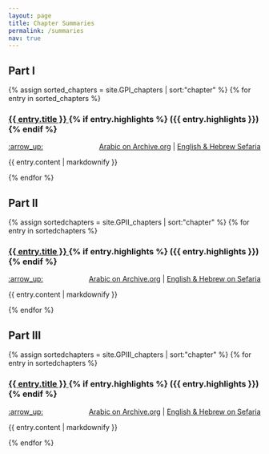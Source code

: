 ```yaml
---
layout: page
title: Chapter Summaries
permalink: /summaries
nav: true
---
```


<h2> Part I </h2>

{% assign sorted_chapters = site.GPI_chapters | sort:"chapter" %}
{% for entry in sorted_chapters %}
  <h3>
    <a href="{{site.baseurl}}{{entry.url}}">
      {{ entry.title }}
    </a>
  {% if entry.highlights %}
    ({{ entry.highlights }})
  {% endif %}
  </h3>
  <p style="text-align:left;"> 
  <a href="{{site.baseurl}}{{page.url}}#top">
      :arrow_up:
  </a>
  <span style="float:right;">
        <a href="https://archive.org/details/DelalatolHaerin_201804/page/n{{ entry.pnum }}">Arabic on Archive.org</a>
        |
        <a href="https://www.sefaria.org/Guide_for_the_Perplexed%2C_Part_{{ entry.part }}.{{ entry.chapter }}?lang=en">English & Hebrew Sefaria</a>
    </span>
  </p>
  <p>{{ entry.content | markdownify }}</p>
{% endfor %}

<h2> Part II </h2>

{% assign sortedchapters = site.GPII_chapters | sort:"chapter" %}
{% for entry in sortedchapters %}
  <h3>
    <a href="{{site.baseurl}}{{entry.url}}">
      {{ entry.title }}
    </a>
  {% if entry.highlights %}
    ({{ entry.highlights }})
  {% endif %}
  </h3>
  <p style="text-align:left;"> 
  <a href="{{site.baseurl}}{{page.url}}#top">
      :arrow_up:
  </a>
  <span style="float:right;">
        <a href="https://archive.org/details/DelalatolHaerin_201804/page/n{{ entry.pnum }}">Arabic on Archive.org</a>
        |
        <a href="https://www.sefaria.org/Guide_for_the_Perplexed%2C_Part_{{ entry.part }}.{{ entry.chapter }}?lang=en">English & Hebrew on Sefaria</a>
    </span>
  </p>
  <p>{{ entry.content | markdownify }}</p>
{% endfor %}

<h2> Part III </h2>

{% assign sortedchapters = site.GPIII_chapters | sort:"chapter" %}
{% for entry in sortedchapters %}
  <h3>
    <a href="{{site.baseurl}}{{entry.url}}">
      {{ entry.title }}
    </a>
  {% if entry.highlights %}
    ({{ entry.highlights }})
  {% endif %}
  </h3>
  <p style="text-align:left;"> 
  <a href="{{site.baseurl}}{{page.url}}#top">
      :arrow_up:
  </a>
  <span style="float:right;">
        <a href="https://archive.org/details/DelalatolHaerin_201804/page/n{{ entry.pnum }}">Arabic on Archive.org</a>
        |
        <a href="https://www.sefaria.org/Guide_for_the_Perplexed%2C_Part_{{ entry.part }}.{{ entry.chapter }}?lang=en">English & Hebrew on Sefaria</a>
    </span>
  </p>
  <p>{{ entry.content | markdownify }}</p>
{% endfor %}
